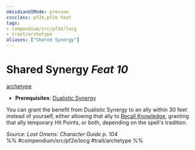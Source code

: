 ```yaml
---
obsidianUIMode: preview
cssclass: pf2e,pf2e-feat
tags:
- compendium/src/pf2e/locg
- trait/archetype
aliases: ["Shared Synergy"]
---
```

# Shared Synergy  *Feat 10*  
[archetype](archetype.md "Archetype Feat Trait")  

- **Prerequisites**: [Dualistic Synergy](dualistic-synergy-locg.md)

You can grant the benefit from Dualistic Synergy to an ally within 30 feet instead of yourself, either allowing that ally to [Recall Knowledge](recall-knowledge.md), granting that ally temporary Hit Points, or both, depending on the spell's tradition.

*Source: Lost Omens: Character Guide p. 104*  
%% #compendium/src/pf2e/locg #trait/archetype %%